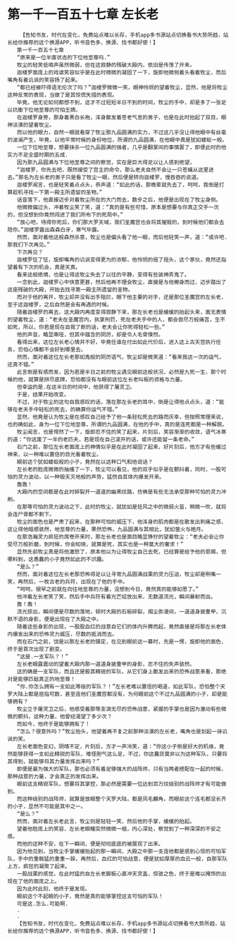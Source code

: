 # 第一千一百五十七章 左长老
        【告知书友，时代在变化，免费站点难以长存，手机app多书源站点切换看书大势所趋，站长给你推荐的这个换源APP，听书音色多、换源、找书都好使！】
       第一千一百五十七章
       “原来是一位半废状态的下位地至尊吗.”
       牧尘的轻笑低喃声虽然微弱，但在这寂静的残破大殿内，依旧是传荡了开来。
       迦楼罗面庞上的戏谑笑容似乎是在此时微微的凝固了一下，旋即他微侧着头看着牧尘，而后嘴角有着讥讽的笑容扬了起来。
       “都已经被吓得语无伦次了吗？”迦楼罗微微一笑，眼神怜悯的望着牧尘，显然，他是将牧尘这种反常的表现，当做了是其惊慌失措的表现。
       毕竟，他无论如何都想不到，这才不过短短半日不到的时间，牧尘的手中，却是多了一张足以抗衡下位地至尊的可怕王牌。
       在迦楼罗身旁，那身着黑白长袍，浑身散发着苍老气息的男子，也是在此时抬起了双目，眼神淡漠的望着牧尘。
       而以他的眼力，自然一眼就看穿了牧尘那九品圆满的实力，不过这几乎没让得他眼中有丝毫的波澜产生，毕竟，以他平常时候的身份地位，所谓的九品圆满，在他眼中真是犹如蝼蚁一般。
       一位下位地至尊，想要抹杀一位九品圆满的强者，几乎是翻掌间的事情罢了，即便此时的他实力不足全盛时期的五成.
       因为那九品圆满与下位地至尊之间的察觉，实在是巨大得足以让人感到绝望。
       “迦楼罗，你先去吧，既然接受了宫主的命令，那么老夫自然不会让一只苍蝇从这里进去。”那名为左长老的男子只是看了牧尘一眼，然后便是转向迦楼罗，慢吞吞的说道。
       迦楼罗闻言，也是轻笑着点点头，恭声道：“如此的话，那晚辈就先去了，呵呵，我倒是打算趁机寻找一下第一殿主所遗留的圣物。”
       话音落下，他直接迈步对着牧尘所在的大门而去，数步之后，他便是出现在了牧尘身侧。
       他微微偏过头，冲着牧尘笑了笑，道：“真的是有些可惜，原本是想要与你真正交手一次的，但没想到你竟然闯进了我们所布下的死局中。”
       “放心吧，待得你死后，你们那大罗天域，我们圣魔宫也会将其摧毁的，到时候他们都会去陪你。”迦楼罗露出森森白牙，寒气毕露。
       然而，面对着他这般森然杀意，牧尘也是偏头看了他一眼，而后他轻笑一声，道：“或许吧.那我们下次再见。”
       下次再见？
       迦楼罗怔了怔，旋即嘴角的讥讽变得更为的浓郁，他怜悯的摇了摇头，这个家伙，竟然还指望着有下次的机会，真是天真。
       看来这般绝境，也是让得这牧尘失去了以往的平静，变得有些装神弄鬼了。
       一念到此，迦楼罗心中快意更甚，然后他再不理会牧尘，直接是与他檫身而过，迈步踏出了这座残破的大殿，开始去找寻第一殿主所遗留的圣物。
       而对于他的离开，牧尘却并没有出手阻拦，眼下他主要的对手，还是那位圣魔宫的左长老，至于这迦楼罗，之后自然是会有再遇的时候。
       随着迦楼罗的离去，这大殿内再度变得寂静下来，那左长老也是缓缓的抬起头来，面无表情的望着牧尘，道：“老夫在圣魔宫内，执掌刑罚，死在老夫手中的人，都会尝尽万般痛苦，生不如死，所以，你若是现在自我了断的话，老夫会让你死得轻松一些。”
       他的声音，略显嘶哑，但其中蕴含的阴厉，却是令人毛骨悚然。
       看得出来，这位左长老心情并不好，毕竟任谁在付出如此代价后，进入这上古天宫执行任务，恐怕心情都不会好到哪里去。
       然而，面对着这位左长老那如鬼般的阴厉语气，牧尘却是微笑道：“看来我这一次的运气，还真不错。”
       此言倒是有感而发，因为若是半日之前的牧尘遇见眼前这般状况，必然是九死一生，那个时候的他，就算是拼尽底牌，恐怕都没有与眼前这位左长老叫板的资格与力量。
       但幸运的是.在这半日的时间中，他获得了屠灵卫。
       于是，结果开始改变。
       不过，对于牧尘的这句自我感叹的话，落在那左长老的耳中，倒是让得他点点头，道：“能够在老夫手中轻松的死去，的确算你运气不错。”
       显然，他竟是认为牧尘是在感叹自己给予了他一条轻松死去的路而庆幸，但按照常理来说，也的确如此，身为一位下位地至尊，所谓的九品圆满，在他的手中，真的是连死都是一种解脱。
       牧尘闻言，也是愕然了一下，旋即忍不住的笑了起来，片刻后，笑容渐渐的收敛，语气冰寒的道：“你这废了一半的老匹夫，若是现在自己滚开的话，或许还能留一条老命。”
       石门之前，那位左长老面庞上的神情似乎是在此时凝固了起来，好片刻后，他方才有些缓过神来，以一种难以置信的目光看着牧尘。
       眼前这个犹如蝼蚁般的小子，竟然在以这种口气和他说话？
       左长老的脸庞微微的抽搐了一下，牧尘可以看见，他的双手似乎是在颤抖着，同时，一股可怕的灵力波动，以一种毁天灭地般的声势，猛然自其体内爆发开来。
       轰轰！
       大殿内的空间都是在此时碎裂开一道道的幽黑纹路，仿佛是有些无法承受那种可怕的灵力冲刷。
       在那等可怕的灵力波动之下，此时的牧尘，就犹如是狂风之中的微弱火苗，稍微一吹，就将会连尸骨都不剩下。
       牧尘的面色也是严肃了起来，在那种可怕的威压下，他浑身的肌肉都是在散发出刺痛之感，这让得他暗感骇然，地至尊的力量，果然恐怖，九品圆满与其相比，犹如萤火与皓月。
       在那浩瀚灵力疯狂的席卷开来时，那左长老也是面目略显狰狞的望着牧尘：“老夫必会让你受尽万般折磨，到时候，你会知晓，就算是死，其实也是一种莫大的奢求！”
       显然先前牧尘真是将他激怒了，原本他以为让得牧尘自己去死，已经算是给予他的恩赐，但哪料到，这愚蠢的小子竟然如此的不识趣。
       “是么？”
       然而，面对着这位左长老那恐怖得足以让寻常九品圆满战栗的灵力压迫，牧尘却是咧嘴一笑，再然后，一枚古老的兵符，出现在了他的手中。
       “呵呵，很早之前就在向往地至尊的力量，没想到今日，竟然真的能够如愿了。”
       他冲着左长老笑了笑，然后手中兵符有着光芒绽放出来，无数道流光，瞬间暴射而出。
       轰！轰！
       流光掠出，瞬间便是尽数的落地，顿时大殿的石板碎裂，烟尘弥漫间，一道道身披重甲，沉默不语的身影，便是出现在了大殿之中。
       随着这些身影的出现，一股股血红的战意自它们的体内升腾而起，竟然直接是将那左长老体内爆发出来的恐怖灵力威压，尽数的抵消而去。
       而在石门之前，饶是以那左长老的镇定，在见到眼前这一幕时，先是一愣，旋即他的面色，终于是首次出现了剧变。
       “这是.一支军队？！”
       左长老眼露震动的望着大殿内那一道道身披重甲的身影，忍不住的失声骇然。
       这的确是一支军队，而且还是极其精锐的军队，从它们身上散发出来的恐怖战意来看，那绝对是能够匹敌真正的地至尊！
       “你.你怎么拥有一支如此等级的军队？！”左长老难以置信的喝道，如此军队，恐怕整个天罗大陆上都是屈指可数，甚至连他们圣魔宫都没有，为何眼前这个不过九品圆满的小子，却是能够拥有？
       牧尘立于屠灵卫之后，他感受着那等澎湃无尽的恐怖战意，紧握的手掌也是因为激动有些微微的颤抖，这种力量，他曾经渴望了多少次？
       而如今，他终于是能够拥有了！
       “怎么？很意外吗？”牧尘抬头，他望着再不复之前那种淡漠的左长老，嘴角也是划起一抹讥讽的笑。
       左长老面色变幻，阴晴不定，片刻后，方才一声冷笑，道：“你这小子倒是好大的机缘，竟然能够获得一支如此精锐的军队，难怪胆气这么足，不过，你这蠢货莫非以为这种军队，只要将其得到，就能够将其力量发挥出来吗？”
       即便是最为强大的军队，那也必须有着足够强大的战阵师，只有当两者搭配在一起的时候，那种战意的力量，才会真正的发挥出来。
       眼前这支精锐军队，想要将其掌控，那必然是需要一位达到百万纹级别的战阵师才有可能做到。
       而这种级别的战阵师，就算是放眼整个天罗大陆，都是凤毛麟角，而眼前这个连毛都没长齐的小子，显然不可能是其中之一。
       “是么？”
       然而，面对着左长老此言，牧尘则是轻轻一笑，然后他的手掌，缓缓的抬起。
       望着他脸庞上的笑容，左长老眼瞳突然微微一缩，内心深处，察觉到了一种深深的不安之感。
       而他的这种不安，在下一瞬间，便是彻彻底底的被展现了出来。
       因为他见到，当牧尘手掌缓缓抬起的那一瞬间，大殿之中那一支连他都是感到心惊的可怕军队，手中的重戟猛的重重一跺，再然后，血红的可怕战意，便是犹如厚厚的血云一般，自那军队上方，疯狂的凝聚了起来。
       一股战栗的感觉，在此时猛的自左长老脚板心直冲天灵盖，惊骇之色，终于是难以掩饰的出现在了他的面庞之上。
       因为此时此刻，他终于是发现。
       眼前这个不起眼的小子，竟然是真的能够掌控这支可怕的军队！
       可是这.怎么.可能啊.
       .
       .
       【告知书友，时代在变化，免费站点难以长存，手机app多书源站点切换看书大势所趋，站长给你推荐的这个换源APP，听书音色多、换源、找书都好使！】